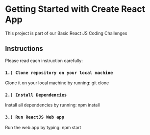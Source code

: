 # Getting Started with Create React App

This project is part of our Basic React JS Coding Challenges

## Instructions

Please read each instruction carefully:

### `1.) Clone repository on your local machine`

Clone it on your local machine by running: git clone <clone-link-https>

### `2.) Install Dependencies`

Install all dependencies by running: npm install

### `3.) Run ReactJS Web app`

Run the web app by typing: npm start
